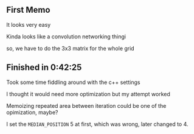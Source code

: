 ## First Memo

It looks very easy

Kinda looks like a convolution networking thingi

so, we have to do the 3x3 matrix for the whole grid

## Finished in 0:42:25

Took some time fiddling around with the c++ settings

I thought it would need more optimization but my attempt worked

Memoizing repeated area between iteration could be one of the opimization, maybe?

I set the `MEDIAN_POSITION` 5 at first, which was wrong, later changed to 4.
